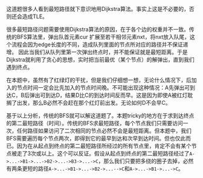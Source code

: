 这道题很多人看到最短路径就下意识地用Dijkstra算法。事实上这是不必要的，否则还会造成TLE。

很多最短路径问题需要使用Dijkstra算法的原因，在于各个边的权重并不一致。传统的BFS算法里，弹出队首元素cur 扩展至若干相邻元素nxt，将nxt放入队尾，这个流程会因为edge长度的不同，造成队列里面的节点所对应的路径并不保证递增。
因此当我们从队列里第一次弹出终点时，并不能保证就是最短距离。于是Dijkstra就利用了贪心的思想，实时把当前最优（某个节点）的解弹出，直到我们遇到终点。

在本题中，虽然有了红绿灯的干扰，但是我们仔细想一想，无论什么情况下，后加入的节点时间一定会比先加入的节点时间晚。不可能出现这种情况：A先弹出可到达C，B后弹出可到达D，结果D比C的到达时间反而早。这是因为即使A被红灯耽搁了出发，那么B必然不会赶在那个红灯前出发。无论如何D不会早C。

基于以上分析，传统的BFS就可以解这道题了。本题tricky的地方在于求到达终点的第二最短路径（时间）。传统的BFS求最短路径，每个节点我们只需要访问一次，任何路径如果访问了二次相同的节点必然不会是最短距离。但本题中，我们BFS需要遍历每个节点两次，即得到它的最早到达和次早到达时间。但也仅此而已。因为在从起点到终点的第二最短路径所经过的所有节点里，肯定不会有某个节点被走了3次或以上。这个可以反证。假设从起点到终点的第二最短路径经过了```A->...->B1->...->B2->...->B3->...->C```，那么我们只要把多绕的圈子去掉，必然有两条更短的路径```A->...->B1->...->B2->...-->C```和```A->...->B1->...->C```。
